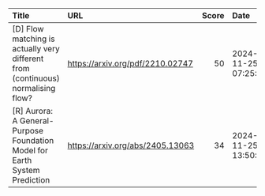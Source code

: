 | Title                                                                            | URL                              |   Score | Date                |
|:---------------------------------------------------------------------------------|:---------------------------------|--------:|:--------------------|
| [D] Flow matching is actually very different from (continuous) normalising flow? | https://arxiv.org/pdf/2210.02747 |      50 | 2024-11-25 07:25:58 |
| [R] Aurora: A General-Purpose Foundation Model for Earth System Prediction       | https://arxiv.org/abs/2405.13063 |      34 | 2024-11-25 13:50:09 |